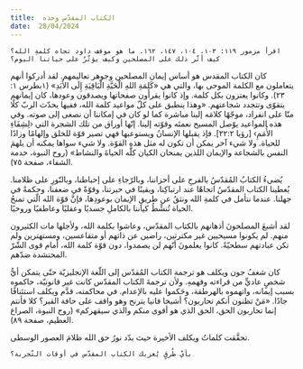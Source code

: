 ```yaml
---
title:  الكتاب المقدّس وحده
date:  28/04/2024
---
```


`اقرأ مزمور ١١٩: ١٠٣، ١٠٤، ١٤٧، ١٦٢. ما هو موقف داود تجاه كلمةِ الله؟ كيف أثّر ذلك على المصلحين وكيف يؤثّرُ على حياتنا اليوم؟`

كان الكتاب المقدس هو أساس إيمان المصلحين وجوهر تعاليمهم. لقد أدركوا أنهم يتعاملون مع الكلمة الموحى بها، والتي هي «كَلِمَةِ اللهِ الْحَيَّةِ الْبَاقِيَةِ إِلَى الأَبَدِ» (١بطرس ١: ٢٣). وكانوا يعتزون بكل كلمة. وإذ كانوا يقرأون صفحاتها ويصدقون وعودها، كان إيمانهم يتقوّى وتتجدد شجاعتهم. «وهذا ينطبق على كلّ مواعيد كلمة الله‏،‏ ففيها يحدّث الربّ كلًا منّا على انفراد‏،‏ موجّهًا كلامَه إلينا مباشرة كما لو كان في إمكاننا أن نصغى إلى صوته‏.‏ وفي هذه المواعيد يوّصل المسيح نعمتَه وقوّته إلينا‏.‏ إنّها أوراق من تلك الشجرة التي ‹لِشِفَاءِ الأُمَمِ› ‏[رؤيا‏ ٢٢:٢]. فإذ يقبلها الإنسانُ ويستوعبها فهي تصير قوّة للخلق وإلهامًا وزادًا للحياة‏.‏ ولا شيء آخر يمكن أن تكون له مثل هذه القوّة‏.‏ ولا شيء سواها يمكنه أن يلهمَ النفس بالشجاعة والإيمان اللذين يمنحان الكيان كلَّه الحياةَ والنشاط» (روح النبوة، خدمة الشفاء، صفحة ٧٥).

يُضيءُ الكتابُ المُقدّسُ بالفرحِ على أحزاننا، وبالرّجاءِ على إحباطنا، وبالنّورِ على ظلامنا. يُعطينا الكتاب المقدّسُ اتجاهًا عند ارتباكِنا، ويقينًا في حيرتنا، وقوّةً في ضعفنا، وحكمةً في جهلنا. عندما نتأمل في كلمةِ الله ونثقُ عن طريقِ الإيمان بوعودِها، فإنَّ قوّة الله الّتي تمنحُ الحياة تُنشِّطُ كياننا بالكاملِ جسديًا وعقليًا وعاطفيًا وروحيًا.

لقد أشبعَ المصلحونَ أذهانهم بالكتاب المقدّس، وعاشوا بكلمة الله، ولأجلها مات الكثيرون منهم. لم يكونوا مسيحيين غير مكترثين، راضين عن ذاتهم أو متقاعسين، ومستهترين ولم تكن عبادتهم سطحيّةً. كانوا يعلمونَ أنّهم لن يصمدوا، دون قوّة كلمة الله، أمام قوى الشّرّ المحتشدة ضدّهم.

كان شغفُ جون ويكلف هو ترجمة الكتاب المُقدّس إلى اللّغة الإنجليزيّة حتّى يتمكن أيُّ شخصٍ عاديٍّ من قراءته وفهمهِ. ولأن ترجمةَ الكتاب المقدّس كانت غير قانونيّة، حاكموه بسبب إيمانه، واتهموه بالهرطقة، وحَكموا عليه بالإعدام. في محاكمته، قدَّم ويكلف استئنافًا جادًا. «مَنْ تظنون أنكم تحاربون؟ أشيخا فانيا يترنح وهو واقف على حافة القبر؟ كلا فأنتم إنما تحاربون الحق، الحق الذي هو أقوى منكم والذي سيقهركم» (روح النبوة، الصراع العظيم، صفحة ٨٩).

تحقَّقت كلماتُ ويكلف الأخيرة حيث بدّد نورُ حق الله ظلامَ العصور الوسطى.

`بأيّ طُرقٍ يُعزيك الكتاب المقدّس في أوقات التّجربة؟`